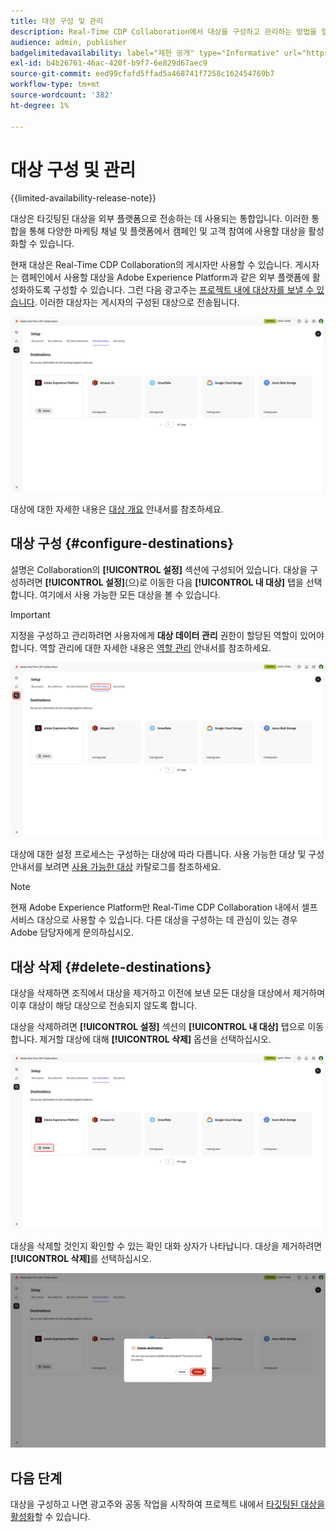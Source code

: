 ```yaml
---
title: 대상 구성 및 관리
description: Real-Time CDP Collaboration에서 대상을 구성하고 관리하는 방법을 알아봅니다.
audience: admin, publisher
badgelimitedavailability: label="제한 공개" type="Informative" url="https://helpx.adobe.com/kr/legal/product-descriptions/real-time-customer-data-platform-collaboration.html newtab=true"
exl-id: b4b26761-46ac-420f-b9f7-6e829d67aec9
source-git-commit: eed99cfafd5ffad5a468741f7258c162454769b7
workflow-type: tm+mt
source-wordcount: '382'
ht-degree: 1%

---
```


# 대상 구성 및 관리

{{limited-availability-release-note}}

대상은 타깃팅된 대상을 외부 플랫폼으로 전송하는 데 사용되는 통합입니다. 이러한 통합을 통해 다양한 마케팅 채널 및 플랫폼에서 캠페인 및 고객 참여에 사용할 대상을 활성화할 수 있습니다.

현재 대상은 Real-Time CDP Collaboration의 게시자만 사용할 수 있습니다. 게시자는 캠페인에서 사용할 대상을 Adobe Experience Platform과 같은 외부 플랫폼에 활성화하도록 구성할 수 있습니다. 그런 다음 광고주는 [프로젝트 내에 대상자를 보낼 수 있습니다](../collaborate/activate.md). 이러한 대상자는 게시자의 구성된 대상으로 전송됩니다.

![활성 Adobe Experience Platform 대상을 표시하는 설정 작업 영역의 내 대상 탭입니다.](/help/assets/setup/manage-destinations/my-destinations-overview.png)

대상에 대한 자세한 내용은 [대상 개요](../destinations/overview.md) 안내서를 참조하세요.

## 대상 구성 {#configure-destinations}

설명은 Collaboration의 **[!UICONTROL 설정]** 섹션에 구성되어 있습니다. 대상을 구성하려면 **[!UICONTROL 설정]**(으)로 이동한 다음 **[!UICONTROL 내 대상]** 탭을 선택합니다. 여기에서 사용 가능한 모든 대상을 볼 수 있습니다.

>[!IMPORTANT]
>
>지정을 구성하고 관리하려면 사용자에게 **대상 데이터 관리** 권한이 할당된 역할이 있어야 합니다. 역할 관리에 대한 자세한 내용은 [역할 관리](../permissions/manage-roles.md) 안내서를 참조하세요.

![사용 가능한 대상을 표시하는 설정 작업 영역의 내 대상 탭입니다.](/help/assets/setup/manage-destinations/my-destinations.png)

대상에 대한 설정 프로세스는 구성하는 대상에 따라 다릅니다. 사용 가능한 대상 및 구성 안내서를 보려면 [사용 가능한 대상](../destinations/overview.md#available-destinations) 카탈로그를 참조하세요.

>[!NOTE]
>
>현재 Adobe Experience Platform만 Real-Time CDP Collaboration 내에서 셀프서비스 대상으로 사용할 수 있습니다. 다른 대상을 구성하는 데 관심이 있는 경우 Adobe 담당자에게 문의하십시오.

## 대상 삭제 {#delete-destinations}

대상을 삭제하면 조직에서 대상을 제거하고 이전에 보낸 모든 대상을 대상에서 제거하며 이후 대상이 해당 대상으로 전송되지 않도록 합니다.

대상을 삭제하려면 **[!UICONTROL 설정]** 섹션의 **[!UICONTROL 내 대상]** 탭으로 이동합니다. 제거할 대상에 대해 **[!UICONTROL 삭제]** 옵션을 선택하십시오.

![Adobe Experience Platform 대상에 대해 삭제 옵션이 강조 표시된 내 대상 작업 영역입니다.](/help/assets/setup/manage-destinations/delete-destination.png)

대상을 삭제할 것인지 확인할 수 있는 확인 대화 상자가 나타납니다. 대상을 제거하려면 **[!UICONTROL 삭제]**&#x200B;를 선택하십시오.

![삭제 옵션이 강조 표시된 대상 삭제 대화 상자입니다.](/help/assets/setup/manage-destinations/delete-destination-confirmation.png)

## 다음 단계

대상을 구성하고 나면 광고주와 공동 작업을 시작하여 프로젝트 내에서 [타깃팅된 대상을 활성화](../collaborate/activate.md)할 수 있습니다.
